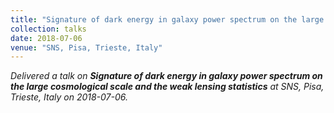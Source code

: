 ```yaml
---
title: "Signature of dark energy in galaxy power spectrum on the large cosmological scale and the weak lensing statistics"
collection: talks
date: 2018-07-06
venue: "SNS, Pisa, Trieste, Italy"
---
```


*Delivered a talk on **Signature of dark energy in galaxy power spectrum on the large cosmological scale and the weak lensing statistics** at SNS, Pisa, Trieste, Italy on 2018-07-06.*
